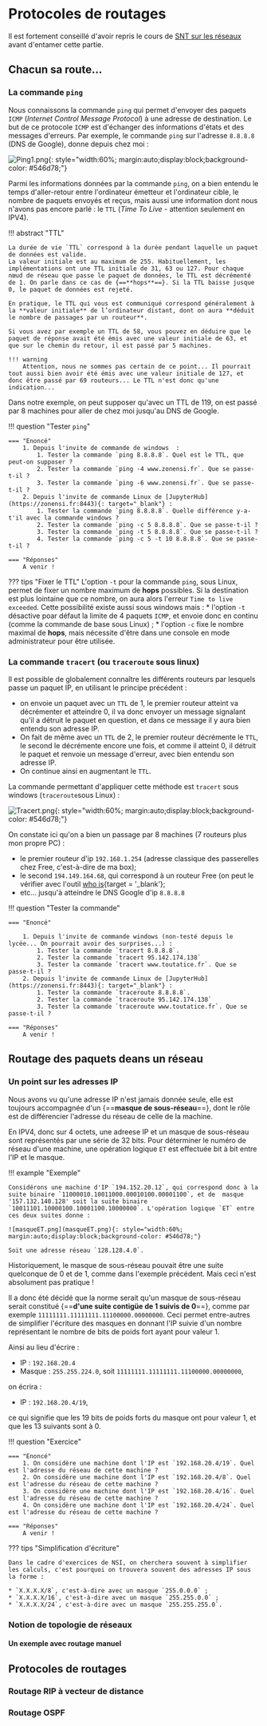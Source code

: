 # Protocoles de routages

Il est fortement conseillé d'avoir repris le cours de [SNT sur les réseaux](../../../../SNT/Reseaux/TCP_IP/) avant d'entamer cette partie.

## Chacun sa route...

### La commande `ping`

Nous connaissons la commande `ping` qui permet d'envoyer des paquets `ICMP` (*Internet Control Message Protocol*) à une adresse de destination. Le but de ce protocole `ICMP` est d'échanger des informations d'états et des messages d'erreurs. Par exemple, le commande `ping` sur l'adresse `8.8.8.8` (DNS de Google), donne depuis chez moi :

![Ping1.png](Ping1.png){: style="width:60%; margin:auto;display:block;background-color: #546d78;"}

Parmi les informations données par la commande `ping`, on a bien entendu le temps d'aller-retour entre l'ordinateur émetteur et l'ordinateur cible, le nombre de paquets envoyés et reçus, mais aussi une information dont nous n'avons pas encore parlé : le `TTL` (*Time To Live* - attention seulement en IPV4).

!!! abstract "TTL"

	La durée de vie `TTL` correspond à la durée pendant laquelle un paquet de données est valide. 
	La valeur initiale est au maximum de 255. Habituellement, les implémentations ont une TTL initiale de 31, 63 ou 127. Pour chaque nœud de réseau que passe le paquet de données, le TTL est décrémenté de 1. On parle dans ce cas de {==**hops**==}. Si la TTL baisse jusque 0, le paquet de données est rejeté.

	En pratique, le TTL qui vous est communiqué correspond généralement à la **valeur initiale** de l’ordinateur distant, dont on aura **déduit le nombre de passages par un routeur**.

	Si vous avez par exemple un TTL de 58, vous pouvez en déduire que le paquet de réponse avait été émis avec une valeur initiale de 63, et que sur le chemin du retour, il est passé par 5 machines.
	
	!!! warning
		Attention, nous ne sommes pas certain de ce point... Il pourrait tout aussi bien avoir été émis avec une valeur initiale de 127, et donc être passé par 69 routeurs... Le TTL n'est donc qu'une indication...
		
Dans notre exemple, on peut supposer qu'avec un TTL de 119, on est passé par 8 machines pour aller de chez moi jusqu'au DNS de Google.

!!! question "Tester `ping`"

	=== "Enoncé"
		1. Depuis l'invite de commande de windows  :
			1. Tester la commande `ping 8.8.8.8`. Quel est le TTL, que peut-on supposer ?
			2. Tester la commande `ping -4 www.zonensi.fr`. Que se passe-t-il ?
			3. Tester la commande `ping -6 www.zonensi.fr`. Que se passe-t-il ?
		2. Depuis l'invite de commande Linux de [JupyterHub](https://zonensi.fr:8443){: target="_blank"} :
			1. Tester la commande `ping 8.8.8.8`. Quelle différence y-a-t'il avec la commande windows ?
			2. Tester la commande `ping -c 5 8.8.8.8`. Que se passe-t-il ?
			3. Tester la commande `ping -t 5 8.8.8.8`. Que se passe-t-il ?
			4. Tester la commande `ping -c 5 -t 10 8.8.8.8`. Que se passe-t-il ?
			
	=== "Réponses"
		A venir !
		
??? tips "Fixer le TTL"
	L'option `-t` pour la commande `ping`, sous Linux, permet de fixer un nombre maximum de **hops** possibles. Si la destination est plus lointaine que ce nombre, on aura alors l'erreur `Time to live exceeded`.
	Cette possibilité existe aussi sous windows mais :
	* l'option `-t` désactive poar défaut la limite de 4 paquets `ICMP`, et envoie donc en continu (comme la commande de base sous Linux) ;
	* l'option `-c` fixe le nombre maximal de **hops**, mais nécessite d'être dans une console en mode administrateur pour être utilisée.
	
### La commande `tracert` (ou `traceroute` sous linux)
		
Il est possible de globalement connaître les différents routeurs par lesquels passe un paquet IP, en utilisant le principe précédent :

* on envoie un paquet avec un `TTL` de 1, le premier routeur atteint va décrémenter et atteindre 0, il va donc envoyer un message signalant qu'il a détruit le paquet en question, et dans ce message il y aura bien entendu son adresse IP.
* On fait de même avec un `TTL` de 2, le premier routeur décrémente le `TTL`, le second le décrémente encore une fois, et comme il atteint 0, il détruit le paquet et renvoie un message d'erreur, avec bien entendu son adresse IP.
* On continue ainsi en augmentant le `TTL`.

La commande permettant d'appliquer cette méthode est `tracert` sous windows (`traceroute`sous Linux) :

![Tracert.png](Tracert.png){: style="width:60%; margin:auto;display:block;background-color: #546d78;"}

On constate ici qu'on a bien un passage par 8 machines (7 routeurs plus mon propre PC) :

* le premier routeur d'ip `192.168.1.254` (adresse classique des passerelles chez Free, c'est-à-dire de ma box);
* le second `194.149.164.68`, qui correspond à un routeur Free  (on peut le vérifier avec l'outil [who is](https://www.crawl-tools.com/fr/whois-client/){target = '_blank'};
* etc... jusqu'à atteindre le DNS Google d'ip `8.8.8.8`

!!! question "Tester la commande"

	=== "Enoncé"
	
		1. Depuis l'invite de commande windows (non-testé depuis le lycée... On pourrait avoir des surprises...) :
			1. Tester la commande `tracert 8.8.8.8`.
			2. Tester la commande `tracert 95.142.174.138`
			3. Tester la commande `tracert www.toutatice.fr`. Que se passe-t-il ?
		2. Depuis l'invite de commande Linux de [JupyterHub](https://zonensi.fr:8443){: target="_blank"} :
			1. Tester la commande `traceroute 8.8.8.8`.
			2. Tester la commande `traceroute 95.142.174.138`
			3. Tester la commande `traceroute www.toutatice.fr`. Que se passe-t-il ?
			
	=== "Réponses"
		A venir !

## Routage des paquets deans un réseau

### Un point sur les adresses IP

Nous avons vu qu'une adresse IP n'est jamais donnée seule, elle est toujours accompagnée d'un {==**masque de sous-réseau**==}, dont le rôle est de différencier l'adresse du réseau de celle de la machine.

En IPV4, donc sur 4 octets, une adreese IP et un masque de sous-réseau sont représentés par une série de 32 bits. Pour déterminer le numéro de réseau d'une machine, une opération logique `ET` est effectuée bit à bit entre l'IP et le masque.

!!! example "Exemple" 

	Considérons une machine d'IP `194.152.20.12`, qui correspond donc à la suite binaire `11000010.10011000.00010100.00001100`, et de  masque '157.132.140.128' soit la suite binaire `10011101.10000100.10001100.10000000`. L'opération logique `ET` entre ces deux suites donne :
	
	![masqueET.png](masqueET.png){: style="width:60%; margin:auto;display:block;background-color: #546d78;"}
	
	Soit une adresse réseau `128.128.4.0`.

Historiquement, le masque de sous-réseau pouvait être une suite quelconque de 0 et de 1, comme dans l'exemple précédent. Mais ceci n'est absolument pas pratique !

Il a donc été décidé que la norme serait qu'un masque de sous-réseau serait constitué {==**d'une suite contigüe de 1 suivis de 0**==}, comme par exemple `11111111.11111111.11100000.00000000`. Ceci permet entre-autres de simplifier l'écriture des masques en donnant l'IP suivie d'un nombre représentant le nombre de bits de poids fort ayant pour valeur 1.

Ainsi au lieu d'écrire :

* IP : `192.168.20.4`
* Masque : `255.255.224.0`, soit `11111111.11111111.11100000.00000000`, 

on écrira : 

* IP : `192.168.20.4/19`, 

ce qui signifie que les 19 bits de poids forts du masque ont pour valeur 1, et que les 13 suivants sont à 0.

!!! question "Exercice"

	=== "Enoncé"
		1. On considère une machine dont l'IP est `192.168.20.4/19`. Quel est l'adresse du réseau de cette machine ?
		2. On considère une machine dont l'IP est `192.168.20.4/8`. Quel est l'adresse du réseau de cette machine ?
		3. On considère une machine dont l'IP est `192.168.20.4/16`. Quel est l'adresse du réseau de cette machine ?
		4. On considère une machine dont l'IP est `192.168.20.4/24`. Quel est l'adresse du réseau de cette machine ?
		
	=== "Réponses"
		A venir !
		
??? tips "Simplification d'écriture"

	Dans le cadre d'exercices de NSI, on cherchera souvent à simplifier les calculs, c'est pourquoi on trouvera souvent des adresses IP sous la forme : 
	
	* `X.X.X.X/8`, c'est-à-dire avec un masque `255.0.0.0` ;
	* `X.X.X.X/16`, c'est-à-dire avec un masque `255.255.0.0` ;
	* `X.X.X.X/24`, c'est-à-dire avec un masque `255.255.255.0`.

### Notion de topologie de réseaux


#### Un exemple avec routage manuel

## Protocoles de routages

### Routage RIP à  vecteur de distance

### Routage OSPF

